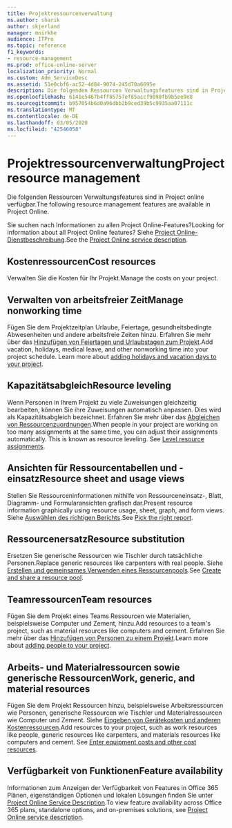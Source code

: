 ```yaml
---
title: Projektressourcenverwaltung
ms.author: sharik
author: skjerland
manager: mnirkhe
audience: ITPro
ms.topic: reference
f1_keywords:
- resource-management
ms.prod: office-online-server
localization_priority: Normal
ms.custom: Adm_ServiceDesc
ms.assetid: 51e0cbf6-ac52-4d84-9074-245d70a6695e
description: Die folgenden Ressourcen Verwaltungsfeatures sind in Project online verfügbar.
ms.openlocfilehash: 6141e5467b4ff85757ef85accf9098fb9b5ee9e8
ms.sourcegitcommit: b957054b6d0a96dbb2b9ced39b5c9935aa07111c
ms.translationtype: MT
ms.contentlocale: de-DE
ms.lasthandoff: 03/05/2020
ms.locfileid: "42546058"
---
```

# <a name="project-resource-management"></a><span data-ttu-id="37000-103">Projektressourcenverwaltung</span><span class="sxs-lookup"><span data-stu-id="37000-103">Project resource management</span></span>

<span data-ttu-id="37000-104">Die folgenden Ressourcen Verwaltungsfeatures sind in Project online verfügbar.</span><span class="sxs-lookup"><span data-stu-id="37000-104">The following resource management features are available in Project Online.</span></span>
  
<span data-ttu-id="37000-105">Sie suchen nach Informationen zu allen Project Online-Features?</span><span class="sxs-lookup"><span data-stu-id="37000-105">Looking for information about all Project Online features?</span></span> <span data-ttu-id="37000-106">Siehe [Project Online-Dienstbeschreibung](project-online-service-description.md).</span><span class="sxs-lookup"><span data-stu-id="37000-106">See the [Project Online service description](project-online-service-description.md).</span></span>
  
## <a name="cost-resources"></a><span data-ttu-id="37000-107">Kostenressourcen</span><span class="sxs-lookup"><span data-stu-id="37000-107">Cost resources</span></span>

<span data-ttu-id="37000-108">Verwalten Sie die Kosten für Ihr Projekt.</span><span class="sxs-lookup"><span data-stu-id="37000-108">Manage the costs on your project.</span></span>
  
## <a name="manage-nonworking-time"></a><span data-ttu-id="37000-109">Verwalten von arbeitsfreier Zeit</span><span class="sxs-lookup"><span data-stu-id="37000-109">Manage nonworking time</span></span>

<span data-ttu-id="37000-p102">Fügen Sie dem Projektzeitplan Urlaube, Feiertage, gesundheitsbedingte Abwesenheiten und andere arbeitsfreie Zeiten hinzu. Erfahren Sie mehr über das [Hinzufügen von Feiertagen und Urlaubstagen zum Projekt](https://go.microsoft.com/fwlink/p/?LinkId=271337).</span><span class="sxs-lookup"><span data-stu-id="37000-p102">Add vacation, holidays, medical leave, and other nonworking time into your project schedule. Learn more about [adding holidays and vacation days to your project](https://go.microsoft.com/fwlink/p/?LinkId=271337).</span></span>
  
## <a name="resource-leveling"></a><span data-ttu-id="37000-112">Kapazitätsabgleich</span><span class="sxs-lookup"><span data-stu-id="37000-112">Resource leveling</span></span>

<span data-ttu-id="37000-p103">Wenn Personen in Ihrem Projekt zu viele Zuweisungen gleichzeitig bearbeiten, können Sie ihre Zuweisungen automatisch anpassen. Dies wird als Kapazitätsabgleich bezeichnet. Erfahren Sie mehr über das [Abgleichen von Ressourcenzuordnungen](https://go.microsoft.com/fwlink/p/?LinkId=271348).</span><span class="sxs-lookup"><span data-stu-id="37000-p103">When people in your project are working on too many assignments at the same time, you can adjust their assignments automatically. This is known as resource leveling. See [Level resource assignments](https://go.microsoft.com/fwlink/p/?LinkId=271348).</span></span>
  
## <a name="resource-sheet-and-usage-views"></a><span data-ttu-id="37000-116">Ansichten für Ressourcentabellen und -einsatz</span><span class="sxs-lookup"><span data-stu-id="37000-116">Resource sheet and usage views</span></span>

<span data-ttu-id="37000-117">Stellen Sie Ressourceninformationen mithilfe von Ressourceneinsatz-, Blatt, Diagramm- und Formularansichten grafisch dar.</span><span class="sxs-lookup"><span data-stu-id="37000-117">Present resource information graphically using resource usage, sheet, graph, and form views.</span></span> <span data-ttu-id="37000-118">Siehe [Auswählen des richtigen Berichts](https://go.microsoft.com/fwlink/?LinkId=402920).</span><span class="sxs-lookup"><span data-stu-id="37000-118">See [Pick the right report](https://go.microsoft.com/fwlink/?LinkId=402920).</span></span>
  
## <a name="resource-substitution"></a><span data-ttu-id="37000-119">Ressourcenersatz</span><span class="sxs-lookup"><span data-stu-id="37000-119">Resource substitution</span></span>

<span data-ttu-id="37000-120">Ersetzen Sie generische Ressourcen wie Tischler durch tatsächliche Personen.</span><span class="sxs-lookup"><span data-stu-id="37000-120">Replace generic resources like carpenters with real people.</span></span> <span data-ttu-id="37000-121">Siehe [Erstellen und gemeinsames Verwenden eines Ressourcenpools](https://go.microsoft.com/fwlink/?LinkId=402921).</span><span class="sxs-lookup"><span data-stu-id="37000-121">See [Create and share a resource pool](https://go.microsoft.com/fwlink/?LinkId=402921).</span></span>
  
## <a name="team-resources"></a><span data-ttu-id="37000-122">Teamressourcen</span><span class="sxs-lookup"><span data-stu-id="37000-122">Team resources</span></span>

<span data-ttu-id="37000-123">Fügen Sie dem Projekt eines Teams Ressourcen wie Materialien, beispielsweise Computer und Zement, hinzu.</span><span class="sxs-lookup"><span data-stu-id="37000-123">Add resources to a team's project, such as material resources like computers and cement.</span></span> <span data-ttu-id="37000-124">Erfahren Sie mehr über das [Hinzufügen von Personen zu einem Projekt](https://go.microsoft.com/fwlink/p/?LinkId=271347).</span><span class="sxs-lookup"><span data-stu-id="37000-124">Learn more about [adding people to your project](https://go.microsoft.com/fwlink/p/?LinkId=271347).</span></span>
  
## <a name="work-generic-and-material-resources"></a><span data-ttu-id="37000-125">Arbeits- und Materialressourcen sowie generische Ressourcen</span><span class="sxs-lookup"><span data-stu-id="37000-125">Work, generic, and material resources</span></span>

<span data-ttu-id="37000-p107">Fügen Sie dem Projekt Ressourcen hinzu, beispielsweise Arbeitsressourcen wie Personen, generische Ressourcen wie Tischler und Materialressourcen wie Computer und Zement. Siehe [Eingeben von Gerätekosten und anderen Kostenressourcen](https://go.microsoft.com/fwlink/?LinkId=402922).</span><span class="sxs-lookup"><span data-stu-id="37000-p107">Add resources to your project, such as work resources like people, generic resources like carpenters, and materials resources like computers and cement. See [Enter equipment costs and other cost resources](https://go.microsoft.com/fwlink/?LinkId=402922).</span></span>
  
## <a name="feature-availability"></a><span data-ttu-id="37000-128">Verfügbarkeit von Funktionen</span><span class="sxs-lookup"><span data-stu-id="37000-128">Feature availability</span></span>

<span data-ttu-id="37000-129">Informationen zum Anzeigen der Verfügbarkeit von Features in Office 365 Plänen, eigenständigen Optionen und lokalen Lösungen finden Sie unter [Project Online Service Description](project-online-service-description.md).</span><span class="sxs-lookup"><span data-stu-id="37000-129">To view feature availability across Office 365 plans, standalone options, and on-premises solutions, see [Project Online service description](project-online-service-description.md).</span></span>
  

